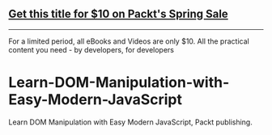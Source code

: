 ## [Get this title for $10 on Packt's Spring Sale](https://www.packt.com/V17655?utm_source=github&utm_medium=packt-github-repo&utm_campaign=spring_10_dollar_2022)
-----
For a limited period, all eBooks and Videos are only $10. All the practical content you need \- by developers, for developers

# Learn-DOM-Manipulation-with-Easy-Modern-JavaScript
Learn DOM Manipulation with Easy Modern JavaScript, Packt publishing.
